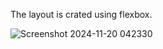 The layout is crated using flexbox.



![Screenshot 2024-11-20 042330](https://github.com/user-attachments/assets/613cc50d-d724-48b9-98e4-f20f753f875a)
